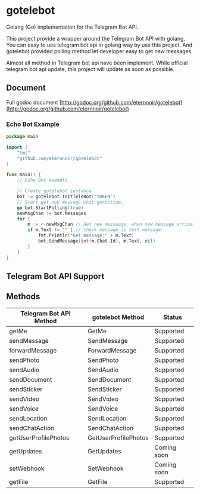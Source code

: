 # gotelebot

Golang (Go)  implementation for the Telegram Bot API.

This project provide a wrapper around the Telegram Bot API with golang. You can easy to ues telegram bot api
in golang way by use this project. And gotelebot provided polling method let developer easy to get new messages.

Almost all method in Telegram bot api have been implement. 
While official telegram bot api update, this project will update as soon as possible.

## Document

Full godoc document [http://godoc.org/github.com/eternnoir/gotelebot](http://godoc.org/github.com/eternnoir/gotelebot)

### Echo Bot Example

```go
package main

import (
	"fmt"
	"github.com/eternnoir/gotelebot"
)

func main() {
	// Echo Bot example.

    // Create gotelebot instance
	bot := gotelebot.InitTeleBot("TOKEN")
	// Start get new message whit goroutine.
	go bot.StartPolling(true)
	newMsgChan := bot.Messages
	for {
		m := <-newMsgChan // Get new messaage, when new message arrive.
		if m.Text != "" { // Check message is text message.
			fmt.Println("Get message:" + m.Text)
			bot.SendMessage(int(m.Chat.Id), m.Text, nil)
		}
	}
}

```

## Telegram Bot API Support

## Methods

| Telegram Bot API Method | gotelebot Method     | Status      |
|-------------------------|----------------------|-------------|
| getMe                   | GetMe                | Supported   |
| sendMessage             | SendMessage          | Supported   |
| forwardMessage          | ForwardMessage       | Supported   |
| sendPhoto               | SendPhoto            | Supported   |
| sendAudio               | SendAudio            | Supported   |
| sendDocument            | SendDocument         | Supported   |
| sendSticker             | SendSticker          | Supported   |
| sendVideo               | SendVideo            | Supported   |
| sendVoice               | SendVoice            | Supported   |
| sendLocation            | SendLocation         | Supported   |
| sendChatAction          | SendChatAction       | Supported   |
| getUserProfilePhotos    | GetUserProfilePhotos | Supported   |
| getUpdates              | GetUpdates           | Coming soon |
| setWebhook              | SetWebhook           | Coming soon |
| getFile                 | GetFile              | Supported   |

